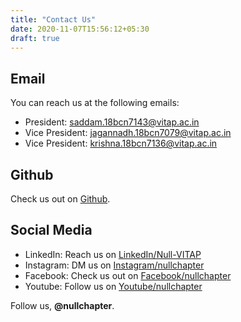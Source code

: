 ```yaml
---
title: "Contact Us"
date: 2020-11-07T15:56:12+05:30
draft: true
---
```


## Email
You can reach us at the following emails:

- President: saddam.18bcn7143@vitap.ac.in
- Vice President: jagannadh.18bcn7079@vitap.ac.in
- Vice President: krishna.18bcn7136@vitap.ac.in

## Github
Check us out on [Github](https://github.com/nullchapter "Github").

## Social Media
- LinkedIn: Reach us on [LinkedIn/Null-VITAP](https://www.linkedin.com/company/null-vit-ap/)
- Instagram: DM us on [Instagram/nullchapter](https://www.instagram.com/nullchapter/)
- Facebook: Check us out on [Facebook/nullchapter](https://www.facebook.com/nullchapter)
- Youtube: Follow us on [Youtube/nullchapter](https://www.youtube.com/channel/UCpBb1zOZ8Kf4sb1DhwXeKfw)

Follow us, **@nullchapter**.